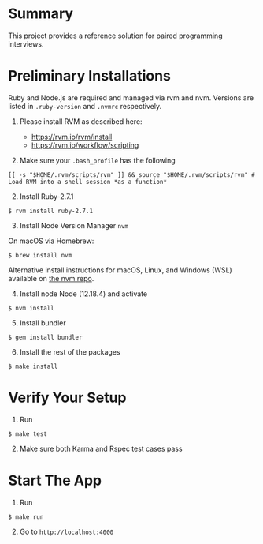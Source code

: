 # Summary

This project provides a reference solution for paired programming interviews.

# Preliminary Installations

Ruby and Node.js are required and managed via rvm and nvm. Versions are listed in `.ruby-version` and `.nvmrc` respectively.

1. Please install RVM as described here:

   - https://rvm.io/rvm/install
   - https://rvm.io/workflow/scripting

2. Make sure your `.bash_profile` has the following

```
[[ -s "$HOME/.rvm/scripts/rvm" ]] && source "$HOME/.rvm/scripts/rvm" # Load RVM into a shell session *as a function*
```

2. Install Ruby-2.7.1

```
$ rvm install ruby-2.7.1
```

3. Install Node Version Manager `nvm`

On macOS via Homebrew:

```
$ brew install nvm
```

Alternative install instructions for macOS, Linux, and Windows (WSL) available on [the nvm repo](https://github.com/nvm-sh/nvm#install-script).

4. Install node Node (12.18.4) and activate

```
$ nvm install
```

5. Install bundler

```
$ gem install bundler
```

6. Install the rest of the packages

```
$ make install
```

# Verify Your Setup

1. Run

```
$ make test
```

2. Make sure both Karma and Rspec test cases pass

# Start The App

1. Run

```
$ make run
```

2. Go to `http://localhost:4000`

